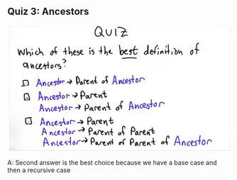 ## Quiz 3: Ancestors

![alt text](./media/quiz-03-ancestors.JPG "ancestors")

A: Second answer is the best choice because we have a base case and then a recursive case
